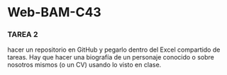 # Web-BAM-C43 
### **TAREA 2**
hacer un repositorio en GitHub y pegarlo dentro del Excel compartido de tareas. Hay que hacer una biografía de un personaje conocido o sobre nosotros mismos (o un CV) usando lo visto en clase.
